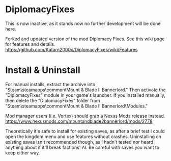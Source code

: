 # DiplomacyFixes

This is now inactive, as it stands now no further development will be done here.

Forked and updated version of the mod Diplomacy Fixes. See this wiki page for features and details.
https://github.com/Katarn2000x/DiplomacyFixes/wiki/Features


# Install & Uninstall

For manual installs, extract the archive into "Steam\steamapps\common\Mount & Blade II Bannerlord." Then activate the "DiplomacyFixes" module in your game's launcher.
If you installed manually, then delete the "DiplomacyFixes" folder from "Steam\steamapps\common\Mount & Blade II Bannerlord\Modules."

Mod manager users (i.e. Vortex) should grab a Nexus Mods release instead.
https://www.nexusmods.com/mountandblade2bannerlord/mods/2778

Theoretically it's safe to install for existing saves, as after a brief test I could open the kingdom menu and use features without crashes. Uninstalling on existing saves isn't recommended though, as I hadn't tested nor heard anything about if it'll break factions' AI. Be careful with saves you want to keep either way.
